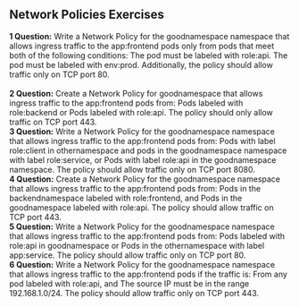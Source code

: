 ## Network Policies Exercises ##
**1 Question:**
  Write a Network Policy for the goodnamespace namespace that allows ingress traffic to the app:frontend pods only from pods that meet both of the following conditions:
  The pod must be labeled with role:api.
  The pod must be labeled with env:prod.
  Additionally, the policy should allow traffic only on TCP port 80.
<br/>  
**2 Question:**
  Create a Network Policy for goodnamespace that allows ingress traffic to the app:frontend pods from:
  Pods labeled with role:backend or
  Pods labeled with role:api.
  The policy should only allow traffic on TCP port 443.
<br/>
**3 Question:**
  Write a Network Policy for the goodnamespace namespace that allows ingress traffic to the app:frontend pods from:
  Pods with label role:client in othernamespace and pods in the goodnamespace namespace with label role:service, or
  Pods with label role:api in the goodnamespace namespace.
  The policy should allow traffic only on TCP port 8080.
<br/>
**4 Question:**
  Create a Network Policy for the goodnamespace namespace that allows ingress traffic to the app:frontend pods from:
  Pods in the backendnamespace labeled with role:frontend, and
  Pods in the goodnamespace labeled with role:api.
  The policy should allow traffic on TCP port 443.
<br/>
**5 Question:**
  Write a Network Policy for the goodnamespace namespace that allows ingress traffic to the app:frontend pods from:
  Pods labeled with role:api in goodnamespace or
  Pods in the othernamespace with label app:service.
  The policy should allow traffic only on TCP port 80.
<br/>
**6 Question:**
  Write a Network Policy for the goodnamespace namespace that allows ingress traffic to the app:frontend pods if the traffic is:
  From any pod labeled with role:api, and
  The source IP must be in the range 192.168.1.0/24.
  The policy should allow traffic only on TCP port 443.
